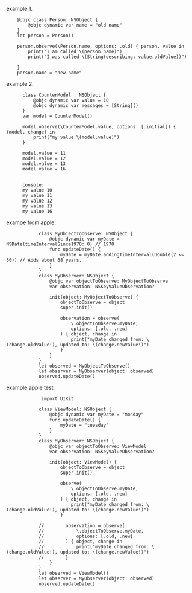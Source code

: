 

example 1.

        @objc class Person: NSObject {
            @objc dynamic var name = "old name"
        }
        let person = Person()

        person.observe(\Person.name, options: .old) { person, value in
            print("I am called \(person.name)")
            print("I was called \(String(describing: value.oldValue))")

        }
        person.name = "new name"
      
      
      
      
example 2.


          class CounterModel : NSObject {
              @objc dynamic var value = 10
              @objc dynamic var messages = [String]()
          }
          var model = CounterModel()

          model.observe(\CounterModel.value, options: [.initial]) { (model, change) in
              print("my value \(model.value)")
          }

          model.value = 11
          model.value = 12
          model.value = 13
          model.value = 16
          
          
          console:
          my value 10
          my value 11
          my value 12
          my value 13
          my value 16

exampe from apple:

                class MyObjectToObserve: NSObject {
                    @objc dynamic var myDate = NSDate(timeIntervalSince1970: 0) // 1970
                    func updateDate() {
                        myDate = myDate.addingTimeInterval(Double(2 << 30)) // Adds about 68 years.
                    }
                }
                class MyObserver: NSObject {
                    @objc var objectToObserve: MyObjectToObserve
                    var observation: NSKeyValueObservation?

                    init(object: MyObjectToObserve) {
                        objectToObserve = object
                        super.init()

                        observation = observe(
                            \.objectToObserve.myDate,
                            options: [.old, .new]
                        ) { object, change in
                            print("myDate changed from: \(change.oldValue!), updated to: \(change.newValue!)")
                        }
                    }
                }
                let observed = MyObjectToObserve()
                let observer = MyObserver(object: observed)
                observed.updateDate()
                
                
 example apple test:
 
                 import UIKit

                class ViewModel: NSObject {
                    @objc dynamic var myDate = "monday"
                    func updateDate() {
                        myDate = "tuesday"
                    }
                }
                class MyObserver: NSObject {
                    @objc var objectToObserve: ViewModel
                    var observation: NSKeyValueObservation?

                    init(object: ViewModel) {
                        objectToObserve = object
                        super.init()

                        observe(
                            \.objectToObserve.myDate,
                            options: [.old, .new]
                        ) { object, change in
                            print("myDate changed from: \(change.oldValue!), updated to: \(change.newValue!)")
                        }

                //        observation = observe(
                //            \.objectToObserve.myDate,
                //            options: [.old, .new]
                //        ) { object, change in
                //            print("myDate changed from: \(change.oldValue!), updated to: \(change.newValue!)")
                //        }
                    }
                }
                let observed = ViewModel()
                let observer = MyObserver(object: observed)
                observed.updateDate()
